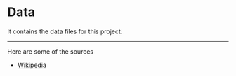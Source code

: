 # Data

It contains the data files for this project.

---

Here are some of the sources

- [Wikipedia](wikipedia_raw/README.md)